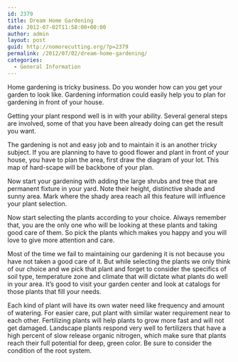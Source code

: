```yaml
---
id: 2379
title: Dream Home Gardening
date: 2012-07-02T11:58:00+00:00
author: admin
layout: post
guid: http://nomorecutting.org/?p=2379
permalink: /2012/07/02/dream-home-gardening/
categories:
  - General Information
---
```

Home gardening is tricky business. Do you wonder how can you get your garden to look like. Gardening information could easily help you to plan for gardening in front of your house.

Getting your plant respond well is in with your ability. Several general steps are involved, some of that you have been already doing can get the result you want.

The gardening is not and easy job and to maintain it is an another tricky subject. If you are planning to have to good flower and plant in front of your house, you have to plan the area, first draw the diagram of your lot. This map of hard-scape will be backbone of your plan.

Now start your gardening with adding the large shrubs and tree that are permanent fixture in your yard. Note their height, distinctive shade and sunny area. Mark where the shady area reach all this feature will influence your plant selection.

Now start selecting the plants according to your choice. Always remember that, you are the only one who will be looking at these plants and taking good care of them. So pick the plants which makes you happy and you will love to give more attention and care.

Most of the time we fail to maintaining our gardening it is not because you have not taken a good care of it. But while selecting the plants we only think of our choice and we pick that plant and forget to consider the specifics of soil type, temperature zone and climate that will dictate what plants do well in your area. It’s good to visit your garden center and look at catalogs for those plants that fill your needs.

Each kind of plant will have its own water need like frequency and amount of watering. For easier care, put plant with similar water requirement near to each other. Fertilizing plants will help plants to grow more fast and will not get damaged. Landscape plants respond very well to fertilizers that have a high percent of slow release organic nitrogen, which make sure that plants reach their full potential for deep, green color. Be sure to consider the condition of the root system.